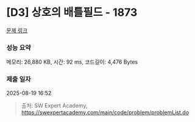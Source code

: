 # [D3] 상호의 배틀필드 - 1873 

[문제 링크](https://swexpertacademy.com/main/code/problem/problemDetail.do?contestProbId=AV5LyE7KD2ADFAXc) 

### 성능 요약

메모리: 26,880 KB, 시간: 92 ms, 코드길이: 4,476 Bytes

### 제출 일자

2025-08-19 16:52



> 출처: SW Expert Academy, https://swexpertacademy.com/main/code/problem/problemList.do
